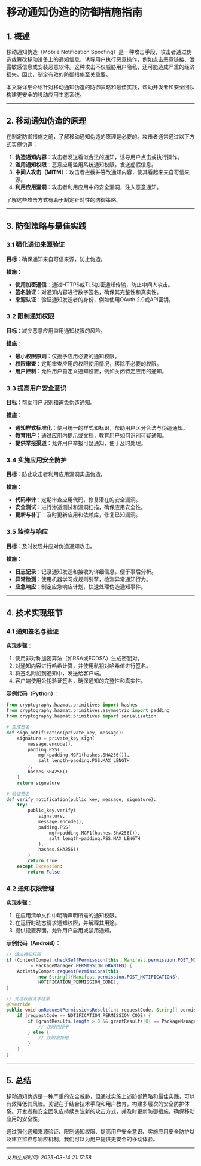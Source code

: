 # 移动通知伪造的防御措施指南

## 1. 概述

移动通知伪造（Mobile Notification Spoofing）是一种攻击手段，攻击者通过伪造或篡改移动设备上的通知信息，诱导用户执行恶意操作，例如点击恶意链接、泄露敏感信息或安装恶意软件。这种攻击不仅威胁用户隐私，还可能造成严重的经济损失。因此，制定有效的防御措施至关重要。

本文将详细介绍针对移动通知伪造的防御策略和最佳实践，帮助开发者和安全团队构建更安全的移动应用生态系统。

---

## 2. 移动通知伪造的原理

在制定防御措施之前，了解移动通知伪造的原理是必要的。攻击者通常通过以下方式实施伪造：

1. **伪造通知内容**：攻击者发送看似合法的通知，诱导用户点击或执行操作。
2. **滥用通知权限**：恶意应用滥用系统通知权限，发送虚假信息。
3. **中间人攻击（MITM）**：攻击者拦截并篡改通知内容，使其看起来来自可信来源。
4. **利用应用漏洞**：攻击者利用应用中的安全漏洞，注入恶意通知。

了解这些攻击方式有助于制定针对性的防御策略。

---

## 3. 防御策略与最佳实践

### 3.1 强化通知来源验证

**目标**：确保通知来自可信来源，防止伪造。

**措施**：
- **使用加密通信**：通过HTTPS或TLS加密通知传输，防止中间人攻击。
- **签名验证**：对通知内容进行数字签名，确保其完整性和真实性。
- **来源认证**：验证通知发送者的身份，例如使用OAuth 2.0或API密钥。

### 3.2 限制通知权限

**目标**：减少恶意应用滥用通知权限的风险。

**措施**：
- **最小权限原则**：仅授予应用必要的通知权限。
- **权限审查**：定期审查应用的权限使用情况，移除不必要的权限。
- **用户控制**：允许用户自定义通知设置，例如关闭特定应用的通知。

### 3.3 提高用户安全意识

**目标**：帮助用户识别和避免伪造通知。

**措施**：
- **通知样式标准化**：使用统一的样式和标识，帮助用户区分合法与伪造通知。
- **教育用户**：通过应用内提示或文档，教育用户如何识别可疑通知。
- **提供举报渠道**：允许用户举报可疑通知，便于及时处理。

### 3.4 实施应用安全防护

**目标**：防止攻击者利用应用漏洞实施伪造。

**措施**：
- **代码审计**：定期审查应用代码，修复潜在的安全漏洞。
- **安全测试**：进行渗透测试和漏洞扫描，确保应用安全性。
- **更新与补丁**：及时更新应用和依赖库，修复已知漏洞。

### 3.5 监控与响应

**目标**：及时发现并应对伪造通知攻击。

**措施**：
- **日志记录**：记录通知发送和接收的详细信息，便于事后分析。
- **异常检测**：使用机器学习或规则引擎，检测异常通知行为。
- **应急响应**：制定应急响应计划，快速处理伪造通知事件。

---

## 4. 技术实现细节

### 4.1 通知签名与验证

**实现步骤**：
1. 使用非对称加密算法（如RSA或ECDSA）生成密钥对。
2. 对通知内容进行哈希计算，并使用私钥对哈希值进行签名。
3. 将签名附加到通知中，发送给客户端。
4. 客户端使用公钥验证签名，确保通知的完整性和真实性。

**示例代码（Python）**：
```python
from cryptography.hazmat.primitives import hashes
from cryptography.hazmat.primitives.asymmetric import padding
from cryptography.hazmat.primitives import serialization

# 生成签名
def sign_notification(private_key, message):
    signature = private_key.sign(
        message.encode(),
        padding.PSS(
            mgf=padding.MGF1(hashes.SHA256()),
            salt_length=padding.PSS.MAX_LENGTH
        ),
        hashes.SHA256()
    )
    return signature

# 验证签名
def verify_notification(public_key, message, signature):
    try:
        public_key.verify(
            signature,
            message.encode(),
            padding.PSS(
                mgf=padding.MGF1(hashes.SHA256()),
                salt_length=padding.PSS.MAX_LENGTH
            ),
            hashes.SHA256()
        )
        return True
    except Exception:
        return False
```

### 4.2 通知权限管理

**实现步骤**：
1. 在应用清单文件中明确声明所需的通知权限。
2. 在运行时动态请求通知权限，并解释其用途。
3. 提供设置界面，允许用户启用或禁用通知。

**示例代码（Android）**：
```java
// 请求通知权限
if (ContextCompat.checkSelfPermission(this, Manifest.permission.POST_NOTIFICATIONS)
        != PackageManager.PERMISSION_GRANTED) {
    ActivityCompat.requestPermissions(this,
            new String[]{Manifest.permission.POST_NOTIFICATIONS},
            NOTIFICATION_PERMISSION_CODE);
}

// 处理权限请求结果
@Override
public void onRequestPermissionsResult(int requestCode, String[] permissions, int[] grantResults) {
    if (requestCode == NOTIFICATION_PERMISSION_CODE) {
        if (grantResults.length > 0 && grantResults[0] == PackageManager.PERMISSION_GRANTED) {
            // 权限已授予
        } else {
            // 权限被拒绝
        }
    }
}
```

---

## 5. 总结

移动通知伪造是一种严重的安全威胁，但通过实施上述防御策略和最佳实践，可以有效降低其风险。关键在于结合技术手段和用户教育，构建多层次的安全防护体系。开发者和安全团队应持续关注新的攻击方式，并及时更新防御措施，确保移动应用的安全性。

通过强化通知来源验证、限制通知权限、提高用户安全意识、实施应用安全防护以及建立监控与响应机制，我们可以为用户提供更安全的移动体验。

---

*文档生成时间: 2025-03-14 21:17:58*
